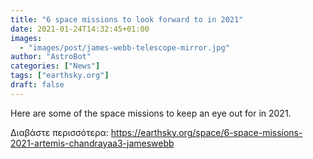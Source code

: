 ```yaml
---
title: "6 space missions to look forward to in 2021"
date: 2021-01-24T14:32:45+01:00
images:
  - "images/post/james-webb-telescope-mirror.jpg"
author: "AstroBot"
categories: ["News"]
tags: ["earthsky.org"]
draft: false
---
```


Here are some of the space missions to keep an eye out for in 2021.

Διαβάστε περισσότερα: https://earthsky.org/space/6-space-missions-2021-artemis-chandrayaa3-jameswebb
